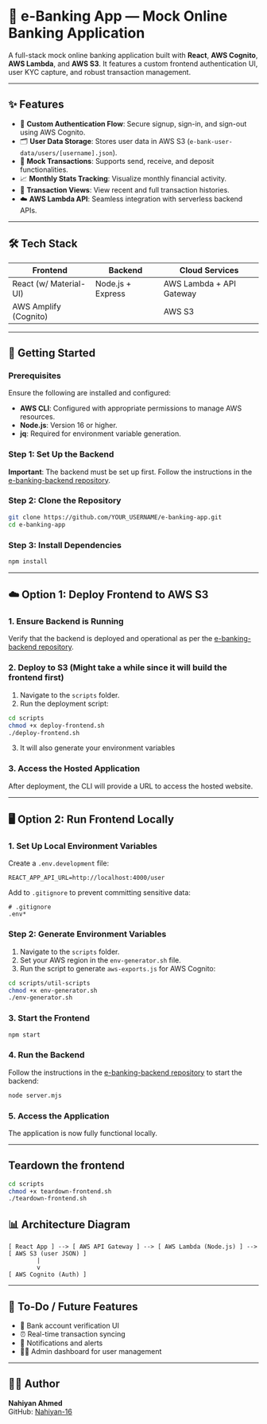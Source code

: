 # 🏦 e-Banking App — Mock Online Banking Application

A full-stack mock online banking application built with **React**, **AWS Cognito**, **AWS Lambda**, and **AWS S3**. It features a custom frontend authentication UI, user KYC capture, and robust transaction management.

---

## ✨ Features

- 🔐 **Custom Authentication Flow**: Secure signup, sign-in, and sign-out using AWS Cognito.
- 🗂️ **User Data Storage**: Stores user data in AWS S3 (`e-bank-user-data/users/[username].json`).
- 💸 **Mock Transactions**: Supports send, receive, and deposit functionalities.
- 📈 **Monthly Stats Tracking**: Visualize monthly financial activity.
- 🧾 **Transaction Views**: View recent and full transaction histories.
- ☁️ **AWS Lambda API**: Seamless integration with serverless backend APIs.

---

## 🛠️ Tech Stack

| Frontend               | Backend           | Cloud Services           |
| ---------------------- | ----------------- | ------------------------ |
| React (w/ Material-UI) | Node.js + Express | AWS Lambda + API Gateway |
| AWS Amplify (Cognito)  |                   | AWS S3                   |

---

## 🚀 Getting Started

### Prerequisites

Ensure the following are installed and configured:

- **AWS CLI**: Configured with appropriate permissions to manage AWS resources.
- **Node.js**: Version 16 or higher.
- **jq**: Required for environment variable generation.

### Step 1: Set Up the Backend

**Important**: The backend must be set up first. Follow the instructions in the [e-banking-backend repository](https://github.com/Nahiyan-16/e-banking-backend).

### Step 2: Clone the Repository

```sh
git clone https://github.com/YOUR_USERNAME/e-banking-app.git
cd e-banking-app
```

### Step 3: Install Dependencies

```sh
npm install
```

---

## ☁️ Option 1: Deploy Frontend to AWS S3

### 1. Ensure Backend is Running

Verify that the backend is deployed and operational as per the [e-banking-backend repository](https://github.com/Nahiyan-16/e-banking-backend).

### 2. Deploy to S3 (Might take a while since it will build the frontend first)

1. Navigate to the `scripts` folder.
2. Run the deployment script:

```sh
cd scripts
chmod +x deploy-frontend.sh
./deploy-frontend.sh
```

3. It will also generate your environment variables

### 3. Access the Hosted Application

After deployment, the CLI will provide a URL to access the hosted website.

---

## 🖥️ Option 2: Run Frontend Locally

### 1. Set Up Local Environment Variables

Create a `.env.development` file:

```env
REACT_APP_API_URL=http://localhost:4000/user
```

Add to `.gitignore` to prevent committing sensitive data:

```gitignore
# .gitignore
.env*
```

### Step 2: Generate Environment Variables

1. Navigate to the `scripts` folder.
2. Set your AWS region in the `env-generator.sh` file.
3. Run the script to generate `aws-exports.js` for AWS Cognito:

```sh
cd scripts/util-scripts
chmod +x env-generator.sh
./env-generator.sh
```

### 3. Start the Frontend

```sh
npm start
```

### 4. Run the Backend

Follow the instructions in the [e-banking-backend repository](https://github.com/Nahiyan-16/e-banking-backend) to start the backend:

```sh
node server.mjs
```

### 5. Access the Application

The application is now fully functional locally.

---

## Teardown the frontend

```sh
cd scripts
chmod +x teardown-frontend.sh
./teardown-frontend.sh
```

## 📊 Architecture Diagram

```
[ React App ] --> [ AWS API Gateway ] --> [ AWS Lambda (Node.js) ] --> [ AWS S3 (user JSON) ]
        |
        v
[ AWS Cognito (Auth) ]
```

---

## 🔮 To-Do / Future Features

- 🏦 Bank account verification UI
- ⏰ Real-time transaction syncing
- 🔔 Notifications and alerts
- 👨‍💼 Admin dashboard for user management

---

## 👨‍💻 Author

**Nahiyan Ahmed**  
GitHub: [Nahiyan-16](https://github.com/Nahiyan-16)
